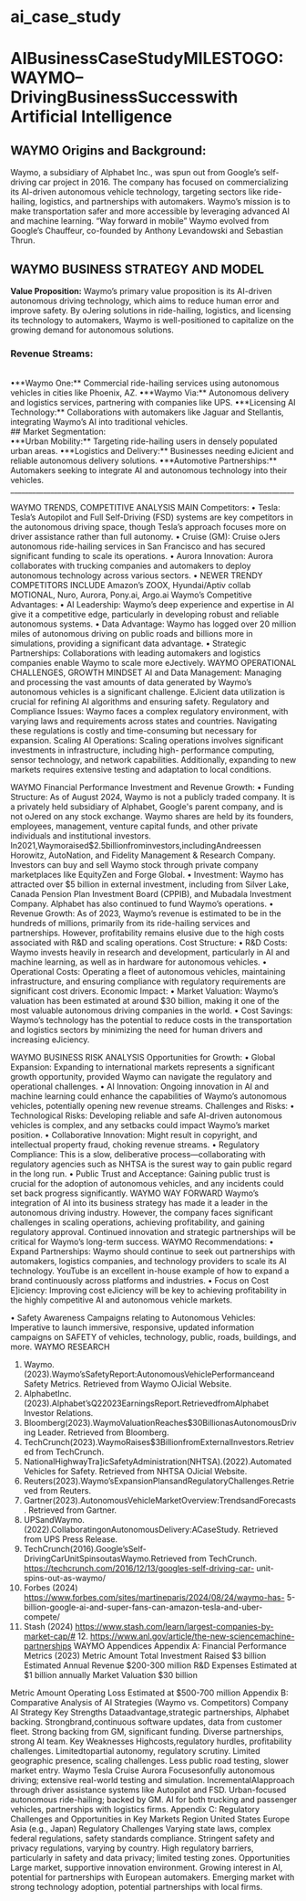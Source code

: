 # ai_case_study
# AIBusinessCaseStudyMILESTOGO: WAYMO–DrivingBusinessSuccesswith Artificial Intelligence
## WAYMO Origins and Background:
 Waymo, a subsidiary of Alphabet Inc., was spun out from Google’s self-driving car project in 2016. The company has focused on commercializing its AI-driven autonomous vehicle technology, targeting sectors like ride-hailing, logistics, and partnerships with automakers. Waymo’s mission is to make transportation safer and more accessible by leveraging advanced AI and machine learning.
 “Way forward in mobile” Waymo evolved from Google’s Chauffeur, co-founded by Anthony Levandowski and Sebastian Thrun.
## WAYMO BUSINESS STRATEGY AND MODEL
**Value Proposition:**
Waymo’s primary value proposition is its AI-driven autonomous driving technology, which aims to reduce human error and improve safety. By oJering solutions in ride-hailing, logistics, and licensing its technology to automakers, Waymo is well-positioned to capitalize on the growing demand for autonomous solutions.
<br>
### Revenue Streams:
<br>
•**Waymo One:** Commercial ride-hailing services using autonomous vehicles in cities like Phoenix, AZ.
•**Waymo Via:** Autonomous delivery and logistics services, partnering with companies like UPS.
•**Licensing AI Technology:** Collaborations with automakers like Jaguar and Stellantis, integrating Waymo’s AI into traditional vehicles.
<br>
## Market Segmentation:
<br>
•**Urban Mobility:** Targeting ride-hailing users in densely populated urban areas.
•**Logistics and Delivery:** Businesses needing eJicient and reliable autonomous
delivery solutions.
•**Automotive Partnerships:** Automakers seeking to integrate AI and autonomous
technology into their vehicles.
       ______________________________________________________________________________
  
WAYMO TRENDS, COMPETITIVE ANALYSIS MAIN Competitors:
• Tesla: Tesla’s Autopilot and Full Self-Driving (FSD) systems are key competitors in the autonomous driving space, though Tesla’s approach focuses more on driver assistance rather than full autonomy.
• Cruise (GM): Cruise oJers autonomous ride-hailing services in San Francisco and has secured significant funding to scale its operations.
• Aurora Innovation: Aurora collaborates with trucking companies and automakers to deploy autonomous technology across various sectors.
• NEWER TRENDY COMPETITORS INCLUDE Amazon’s ZOOX, Hyundai/Aptiv collab MOTIONAL, Nuro, Aurora, Pony.ai, Argo.ai
Waymo’s Competitive Advantages:
• AI Leadership: Waymo’s deep experience and expertise in AI give it a competitive edge, particularly in developing robust and reliable autonomous systems.
• Data Advantage: Waymo has logged over 20 million miles of autonomous driving on public roads and billions more in simulations, providing a significant data advantage.
• Strategic Partnerships: Collaborations with leading automakers and logistics companies enable Waymo to scale more eJectively.
WAYMO OPERATIONAL CHALLENGES, GROWTH MINDSET
AI and Data Management:
Managing and processing the vast amounts of data generated by Waymo’s autonomous vehicles is a significant challenge. EJicient data utilization is crucial for refining AI algorithms and ensuring safety.
Regulatory and Compliance Issues:
Waymo faces a complex regulatory environment, with varying laws and requirements across states and countries. Navigating these regulations is costly and time-consuming but necessary for expansion.
Scaling AI Operations:
Scaling operations involves significant investments in infrastructure, including high- performance computing, sensor technology, and network capabilities. Additionally, expanding to new markets requires extensive testing and adaptation to local conditions.
  
WAYMO Financial Performance Investment and Revenue Growth:
• Funding Structure: As of August 2024, Waymo is not a publicly traded company. It is a privately held subsidiary of Alphabet, Google's parent company, and is not oJered on any stock exchange. Waymo shares are held by its founders, employees, management, venture capital funds, and other private individuals and institutional investors. In2021,Waymoraised$2.5billionfrominvestors,includingAndreessen Horowitz, AutoNation, and Fidelity Management & Research Company. Investors can buy and sell Waymo stock through private company marketplaces like EquityZen and Forge Global.
• Investment: Waymo has attracted over $5 billion in external investment, including from Silver Lake, Canada Pension Plan Investment Board (CPPIB), and Mubadala Investment Company. Alphabet has also continued to fund Waymo’s operations.
• Revenue Growth: As of 2023, Waymo’s revenue is estimated to be in the hundreds of millions, primarily from its ride-hailing services and partnerships. However, profitability remains elusive due to the high costs associated with R&D and scaling operations.
Cost Structure:
• R&D Costs: Waymo invests heavily in research and development, particularly in AI
and machine learning, as well as in hardware for autonomous vehicles.
• Operational Costs: Operating a fleet of autonomous vehicles, maintaining infrastructure, and ensuring compliance with regulatory requirements are significant cost drivers.
Economic Impact:
• Market Valuation: Waymo’s valuation has been estimated at around $30 billion,
making it one of the most valuable autonomous driving companies in the world.
• Cost Savings: Waymo’s technology has the potential to reduce costs in the transportation and logistics sectors by minimizing the need for human drivers and increasing eJiciency.
 
WAYMO BUSINESS RISK ANALYSIS Opportunities for Growth:
• Global Expansion: Expanding to international markets represents a significant growth opportunity, provided Waymo can navigate the regulatory and operational challenges.
• AI Innovation: Ongoing innovation in AI and machine learning could enhance the capabilities of Waymo’s autonomous vehicles, potentially opening new revenue streams.
Challenges and Risks:
• Technological Risks: Developing reliable and safe AI-driven autonomous vehicles is complex, and any setbacks could impact Waymo’s market position.
• Collaborative Innovation: Might result in copyright, and intellectual property fraud, choking revenue streams.
• Regulatory Compliance: This is a slow, deliberative process—collaborating with regulatory agencies such as NHTSA is the surest way to gain public regard in the long run.
• Public Trust and Acceptance: Gaining public trust is crucial for the adoption of autonomous vehicles, and any incidents could set back progress significantly.
WAYMO WAY FORWARD
Waymo’s integration of AI into its business strategy has made it a leader in the autonomous driving industry. However, the company faces significant challenges in scaling operations, achieving profitability, and gaining regulatory approval. Continued innovation and strategic partnerships will be critical for Waymo’s long-term success.
WAYMO Recommendations:
• Expand Partnerships: Waymo should continue to seek out partnerships with automakers, logistics companies, and technology providers to scale its AI technology. YouTube is an excellent in-house example of how to expand a brand continuously across platforms and industries.
• Focus on Cost E]iciency: Improving cost eJiciency will be key to achieving profitability in the highly competitive AI and autonomous vehicle markets.
 
• Safety Awareness Campaigns relating to Autonomous Vehicles: Imperative to launch immersive, responsive, updated information campaigns on SAFETY of vehicles, technology, public, roads, buildings, and more.
WAYMO RESEARCH
1. Waymo.(2023).Waymo’sSafetyReport:AutonomousVehiclePerformanceand Safety Metrics. Retrieved from Waymo OJicial Website.
2. AlphabetInc.(2023).Alphabet’sQ22023EarningsReport.RetrievedfromAlphabet Investor Relations.
3. Bloomberg(2023).WaymoValuationReaches$30BillionasAutonomousDriving Leader. Retrieved from Bloomberg.
4. TechCrunch(2023).WaymoRaises$3BillionfromExternalInvestors.Retrieved from TechCrunch.
5. NationalHighwayTra]icSafetyAdministration(NHTSA).(2022).Automated Vehicles for Safety. Retrieved from NHTSA OJicial Website.
6. Reuters(2023).Waymo’sExpansionPlansandRegulatoryChallenges.Retrieved from Reuters.
7. Gartner(2023).AutonomousVehicleMarketOverview:TrendsandForecasts. Retrieved from Gartner.
8. UPSandWaymo.(2022).CollaboratingonAutonomousDelivery:ACaseStudy. Retrieved from UPS Press Release.
9. TechCrunch(2016).Google’sSelf-DrivingCarUnitSpinsoutasWaymo.Retrieved from TechCrunch. https://techcrunch.com/2016/12/13/googles-self-driving-car- unit-spins-out-as-waymo/
10. Forbes (2024) https://www.forbes.com/sites/martineparis/2024/08/24/waymo-has- 5-billion-google-ai-and-super-fans-can-amazon-tesla-and-uber-compete/
11. Stash (2024) https://www.stash.com/learn/largest-companies-by-market-cap/# 12. https://www.anl.gov/article/the-new-sciencemachine-partnerships
WAYMO Appendices
Appendix A: Financial Performance Metrics (2023) Metric Amount
Total Investment Raised $3 billion
Estimated Annual Revenue $200-300 million
R&D Expenses Estimated at $1 billion annually Market Valuation $30 billion
          
Metric Amount
Operating Loss Estimated at $500-700 million
Appendix B: Comparative Analysis of AI Strategies (Waymo vs. Competitors)
 Company AI Strategy
Key Strengths
Dataadvantage,strategic partnerships, Alphabet backing.
Strongbrand,continuous software updates, data from customer fleet.
Strong backing from GM, significant funding.
Diverse partnerships, strong AI team.
Key Weaknesses
Highcosts,regulatory hurdles, profitability challenges.
Limitedtopartial autonomy, regulatory scrutiny.
Limited geographic presence, scaling challenges.
Less public road testing, slower market entry.
Waymo
Tesla Cruise Aurora
Focusesonfully autonomous driving; extensive real-world testing and simulation.
IncrementalAIapproach through driver assistance systems like Autopilot and FSD.
Urban-focused autonomous ride-hailing; backed by GM.
AI for both trucking and passenger vehicles, partnerships with logistics firms.
 Appendix C: Regulatory Challenges and Opportunities in Key Markets
Region
United States
Europe
Asia (e.g., Japan)
Regulatory Challenges
Varying state laws, complex federal regulations, safety standards compliance.
Stringent safety and privacy regulations, varying by country.
High regulatory barriers, particularly in safety and data privacy; limited testing zones.
Opportunities
Large market, supportive innovation environment.
Growing interest in AI, potential for partnerships with European automakers.
Emerging market with strong technology adoption, potential partnerships with local firms.